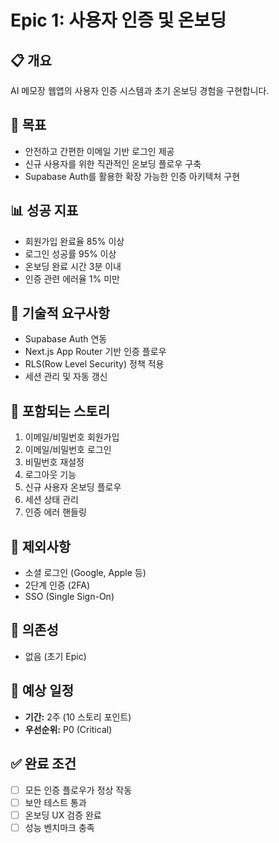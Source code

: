 # Epic 1: 사용자 인증 및 온보딩

## 📋 개요

AI 메모장 웹앱의 사용자 인증 시스템과 초기 온보딩 경험을 구현합니다.

## 🎯 목표

-   안전하고 간편한 이메일 기반 로그인 제공
-   신규 사용자를 위한 직관적인 온보딩 플로우 구축
-   Supabase Auth를 활용한 확장 가능한 인증 아키텍처 구현

## 📊 성공 지표

-   회원가입 완료율 85% 이상
-   로그인 성공률 95% 이상
-   온보딩 완료 시간 3분 이내
-   인증 관련 에러율 1% 미만

## 🔧 기술적 요구사항

-   Supabase Auth 연동
-   Next.js App Router 기반 인증 플로우
-   RLS(Row Level Security) 정책 적용
-   세션 관리 및 자동 갱신

## 📝 포함되는 스토리

1. 이메일/비밀번호 회원가입
2. 이메일/비밀번호 로그인
3. 비밀번호 재설정
4. 로그아웃 기능
5. 신규 사용자 온보딩 플로우
6. 세션 상태 관리
7. 인증 에러 핸들링

## 🚫 제외사항

-   소셜 로그인 (Google, Apple 등)
-   2단계 인증 (2FA)
-   SSO (Single Sign-On)

## 🔗 의존성

-   없음 (초기 Epic)

## 📅 예상 일정

-   **기간:** 2주 (10 스토리 포인트)
-   **우선순위:** P0 (Critical)

## ✅ 완료 조건

-   [ ] 모든 인증 플로우가 정상 작동
-   [ ] 보안 테스트 통과
-   [ ] 온보딩 UX 검증 완료
-   [ ] 성능 벤치마크 충족